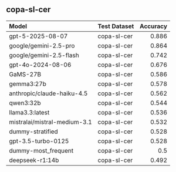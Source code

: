 ## copa-sl-cer

| Model                        | Test Dataset   |   Accuracy |
|:-----------------------------|:---------------|-----------:|
| gpt-5-2025-08-07             | copa-sl-cer    |      0.886 |
| google/gemini-2.5-pro        | copa-sl-cer    |      0.864 |
| google/gemini-2.5-flash      | copa-sl-cer    |      0.742 |
| gpt-4o-2024-08-06            | copa-sl-cer    |      0.676 |
| GaMS-27B                     | copa-sl-cer    |      0.586 |
| gemma3:27b                   | copa-sl-cer    |      0.578 |
| anthropic/claude-haiku-4.5   | copa-sl-cer    |      0.562 |
| qwen3:32b                    | copa-sl-cer    |      0.544 |
| llama3.3:latest              | copa-sl-cer    |      0.536 |
| mistralai/mistral-medium-3.1 | copa-sl-cer    |      0.532 |
| dummy-stratified             | copa-sl-cer    |      0.528 |
| gpt-3.5-turbo-0125           | copa-sl-cer    |      0.528 |
| dummy-most_frequent          | copa-sl-cer    |      0.5   |
| deepseek-r1:14b              | copa-sl-cer    |      0.492 |